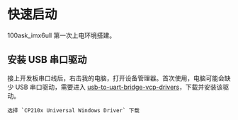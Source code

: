 # 快速启动

100ask_imx6ull 第一次上电环境搭建。

## 安装 USB 串口驱动

接上开发板串口线后，右击我的电脑，打开设备管理器。首次使用，电脑可能会缺少 USB 串口驱动，需要进入 [usb-to-uart-bridge-vcp-drivers](https://www.silabs.com/developers/usb-to-uart-bridge-vcp-drivers)，下载并安装该驱动。

```{figure} images/CP210x-windows.png
选择 `CP210x Universal Windows Driver` 下载
```
